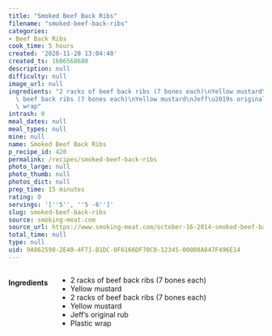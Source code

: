 ```yaml
---
title: "Smoked Beef Back Ribs"
filename: "smoked-beef-back-ribs"
categories:
- Beef Back Ribs
cook_time: 5 hours
created: '2020-11-28 13:04:40'
created_ts: 1606568680
description: null
difficulty: null
image_url: null
ingredients: "2 racks of beef back ribs (7 bones each)\nYellow mustard\n2 racks of\
  \ beef back ribs (7 bones each)\nYellow mustard\nJeff\u2019s original rub\nPlastic\
  \ wrap"
intrash: 0
meal_dates: null
meal_types: null
mine: null
name: Smoked Beef Back Ribs
p_recipe_id: 420
permalink: /recipes/smoked-beef-back-ribs
photo_large: null
photo_thumb: null
photos_dict: null
prep_time: 15 minutes
rating: 0
servings: '[''5'', ''5 -6'']'
slug: smoked-beef-back-ribs
source: smoking-meat.com
source_url: https://www.smoking-meat.com/october-16-2014-smoked-beef-back-ribs
total_time: null
type: null
uid: 9A862598-2E40-4F71-B1DC-0F6166DF70C0-12345-00000A847F496E14
---
```

<div class="large-8 medium-7 columns" id="writeup">	</div><!-- #writeup -->
</div><!-- #row-one -->
<div class="row" id="row-two">	<div class="medium-4 small-5 columns" id="ingredients"><h4>Ingredients</h4><div class="box box-ingredients content"><ul>
<li>2 racks of beef back ribs (7 bones each)</li>
<li>Yellow mustard</li>
<li>2 racks of beef back ribs (7 bones each)</li>
<li>Yellow mustard</li>
<li>Jeff’s original rub</li>
<li>Plastic wrap</li>
</ul>
</div>	</div>	<div class="medium-6 small-7 columns" id="directions">	</div>